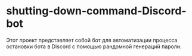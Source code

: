 # shutting-down-command-Discord-bot
Этот проект представляет собой бот для автоматизации процесса остановки бота в Discord с помощью рандомной генераций пароли.
